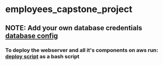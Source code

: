 # employees_capstone_project

## NOTE: Add your own database credentials [database config](./dynamic/config/database.php)

### To deploy the webserver and all it's components on aws run: [deploy script](./deployScript.sh) as a bash script
